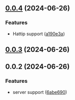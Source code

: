 ## [0.0.4](https://github.com/vikejs/vike-cloudflare/compare/v0.0.3...v0.0.4) (2024-06-26)


### Features

* Hattip support ([a190e3a](https://github.com/vikejs/vike-cloudflare/commit/a190e3ace57ac87ba42a3c5ad9beedba4476a134))



## [0.0.3](https://github.com/vikejs/vike-cloudflare/compare/v0.0.2...v0.0.3) (2024-06-26)



## 0.0.2 (2024-06-26)


### Features

* server support ([6abe690](https://github.com/vikejs/vike-cloudflare/commit/6abe690e7508be2abd0de561ccd637047be03f8f))



